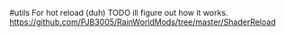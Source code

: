 #utils
For hot reload (duh)
TODO ill figure out how it works.
https://github.com/PJB3005/RainWorldMods/tree/master/ShaderReload